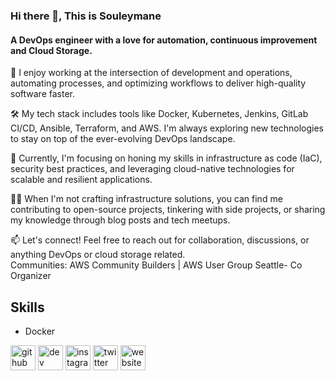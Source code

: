 ### Hi there 👋, This  is Souleymane
#### A DevOps engineer with a love for automation, continuous improvement and Cloud Storage.

🔧 I enjoy working at the intersection of development and operations, automating processes, and optimizing workflows to deliver high-quality software faster.

🛠️ My tech stack includes tools like Docker, Kubernetes, Jenkins, GitLab CI/CD, Ansible, Terraform, and AWS. I'm always exploring new technologies to stay on top of the ever-evolving DevOps landscape.

🌱 Currently, I'm focusing on honing my skills in infrastructure as code (IaC), security best practices, and leveraging cloud-native technologies for scalable and resilient applications.

👨‍💻 When I'm not crafting infrastructure solutions, you can find me contributing to open-source projects, tinkering with side projects, or sharing my knowledge through blog posts and tech meetups.

📫 Let's connect! Feel free to reach out for collaboration, discussions, or anything DevOps or cloud storage related.</br>
Communities: AWS Community Builders | AWS User Group Seattle- Co Organizer 

## Skills
 * Docker



[<img src='https://cdn.jsdelivr.net/npm/simple-icons@3.0.1/icons/github.svg' alt='github' height='40'>](https://github.com/asksouley)  [<img src='https://cdn.jsdelivr.net/npm/simple-icons@3.0.1/icons/dev-dot-to.svg' alt='dev' height='40'>](https://dev.to/asksouley)  [<img src='https://cdn.jsdelivr.net/npm/simple-icons@3.0.1/icons/instagram.svg' alt='instagram' height='40'>](https://www.instagram.com/asksouley/)  [<img src='https://cdn.jsdelivr.net/npm/simple-icons@3.0.1/icons/twitter.svg' alt='twitter' height='40'>](https://twitter.com/asksouley)  [<img src='https://cdn.jsdelivr.net/npm/simple-icons@3.0.1/icons/icloud.svg' alt='website' height='40'>](www.asksouley.com)  

